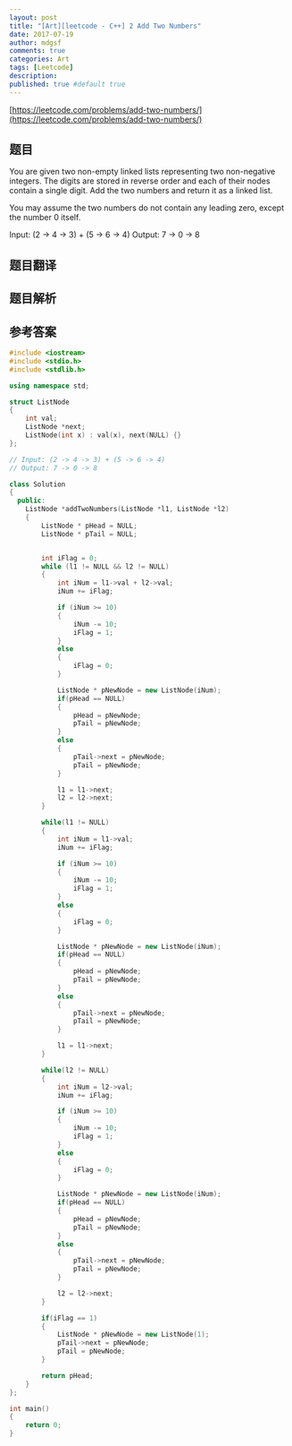 ```yaml
---
layout: post
title: "[Art][leetcode - C++] 2 Add Two Numbers"
date: 2017-07-19
author: mdgsf
comments: true
categories: Art
tags: [Leetcode]
description:
published: true #default true
---
```


[https://leetcode.com/problems/add-two-numbers/](https://leetcode.com/problems/add-two-numbers/)

## 题目

You are given two non-empty linked lists representing two non-negative integers. The digits are stored in reverse order and each of their nodes contain a single digit. Add the two numbers and return it as a linked list.

You may assume the two numbers do not contain any leading zero, except the number 0 itself.

Input: (2 -> 4 -> 3) + (5 -> 6 -> 4)
Output: 7 -> 0 -> 8

## 题目翻译

## 题目解析

## 参考答案

```cpp
#include <iostream>
#include <stdio.h>
#include <stdlib.h>

using namespace std;

struct ListNode
{
    int val;
    ListNode *next;
    ListNode(int x) : val(x), next(NULL) {}
};

// Input: (2 -> 4 -> 3) + (5 -> 6 -> 4)
// Output: 7 -> 0 -> 8

class Solution
{
  public:
    ListNode *addTwoNumbers(ListNode *l1, ListNode *l2)
    {
        ListNode * pHead = NULL;
        ListNode * pTail = NULL;


        int iFlag = 0;
        while (l1 != NULL && l2 != NULL)
        {
            int iNum = l1->val + l2->val;
            iNum += iFlag;

            if (iNum >= 10)
            {
                iNum -= 10;
                iFlag = 1;
            }
            else
            {
                iFlag = 0;
            }

            ListNode * pNewNode = new ListNode(iNum);
            if(pHead == NULL)
            {
                pHead = pNewNode;
                pTail = pNewNode;
            }
            else
            {
                pTail->next = pNewNode;
                pTail = pNewNode;
            }

            l1 = l1->next;
            l2 = l2->next;
        }

        while(l1 != NULL)
        {
            int iNum = l1->val; 
            iNum += iFlag;

            if (iNum >= 10)
            {
                iNum -= 10;
                iFlag = 1;
            }
            else
            {
                iFlag = 0;
            }

            ListNode * pNewNode = new ListNode(iNum);
            if(pHead == NULL)
            {
                pHead = pNewNode;
                pTail = pNewNode;
            }
            else
            {
                pTail->next = pNewNode;
                pTail = pNewNode;
            }

            l1 = l1->next;
        }

        while(l2 != NULL)
        {
            int iNum = l2->val; 
            iNum += iFlag;

            if (iNum >= 10)
            {
                iNum -= 10;
                iFlag = 1;
            }
            else
            {
                iFlag = 0;
            }

            ListNode * pNewNode = new ListNode(iNum);
            if(pHead == NULL)
            {
                pHead = pNewNode;
                pTail = pNewNode;
            }
            else
            {
                pTail->next = pNewNode;
                pTail = pNewNode;
            }

            l2 = l2->next;
        }

        if(iFlag == 1)
        {
            ListNode * pNewNode = new ListNode(1);
            pTail->next = pNewNode;
            pTail = pNewNode;
        }

        return pHead;
    }
};

int main()
{
    return 0;
}
```

